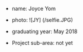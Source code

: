 * name: Joyce Yom

* photo: ![JY] (/selfie.JPG)

* graduating year: May 2018 

* Project sub-area: not yet 
